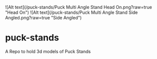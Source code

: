 ![Alt text](/puck-stands/Puck Multi Angle Stand Head On.png?raw=true "Head On")
![Alt text](/puck-stands/Puck Multi Angle Stand Side Angled.png?raw=true "Side Angled")


# puck-stands
A Repo to hold 3d models of Puck Stands
